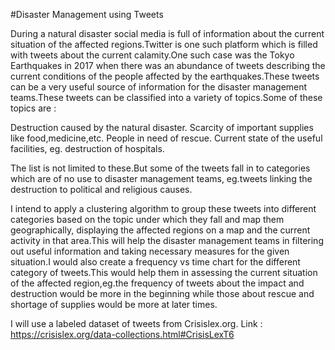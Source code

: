 #Disaster Management using Tweets

During a natural disaster social media is full of information about the current situation of the affected regions.Twitter is one such platform which is filled with tweets about the current calamity.One such case was the Tokyo Earthquakes in 2017 when there was an abundance of tweets describing the current conditions of the people affected by the earthquakes.These tweets can be a very useful source of information for the disaster management teams.These tweets can be classified into a variety of topics.Some of these topics are :

Destruction caused by the natural disaster.
Scarcity of important supplies like food,medicine,etc.
People in need of rescue.
Current state of the useful facilities, eg. destruction of hospitals.

The list is not limited to these.But some of the tweets fall in to categories which are of no use to disaster management teams, eg.tweets linking the destruction to political and religious causes.

I intend to apply a clustering algorithm to group these tweets into different categories based on the topic under which they fall and map them geographically, displaying the affected regions on a map and the current activity in that area.This will help the disaster management teams in filtering out useful information and taking necessary measures for the given situation.I would also create a frequency vs time chart for the different category of tweets.This would help them in assessing the current situation of the affected region,eg.the frequency of tweets about the impact and destruction would be more in the beginning while those about rescue and shortage of supplies would be more at later times.

I will use a labeled dataset of tweets from Crisislex.org.
Link : https://crisislex.org/data-collections.html#CrisisLexT6 


